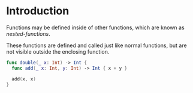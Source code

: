 # Introduction

Functions may be defined inside of other functions, which are known as _nested-functions_.

These functions are defined and called just like normal functions, but are not visible outside the enclosing function.

```swift
func double(_ x: Int) -> Int {
  func add(_ x: Int, y: Int) -> Int { x + y }

  add(x, x)
}
```
